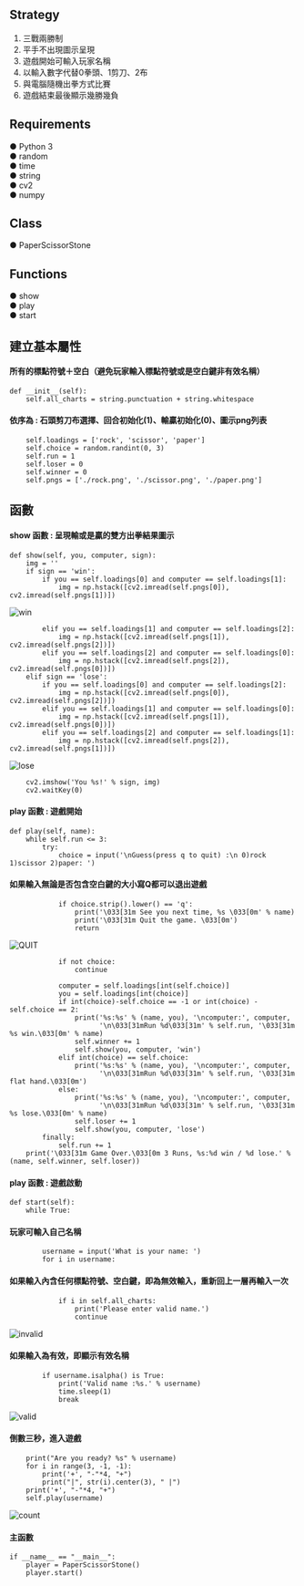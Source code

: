 ## Strategy
1. 三戰兩勝制
2. 平手不出現圖示呈現
3. 遊戲開始可輸入玩家名稱
4. 以輸入數字代替0拳頭、1剪刀、2布
5. 與電腦隨機出拳方式比賽
6. 遊戲結束最後顯示幾勝幾負


## Requirements
● Python 3    
● random  
● time  
● string  
● cv2  
● numpy


## Class
● PaperScissorStone  


## Functions
● show  
● play  
● start 


## 建立基本屬性
#### 所有的標點符號＋空白（避免玩家輸入標點符號或是空白鍵非有效名稱）
    def __init__(self):
        self.all_charts = string.punctuation + string.whitespace
        
        
#### 依序為 : 石頭剪刀布選擇、回合初始化(1)、輸贏初始化(0)、圖示png列表
        self.loadings = ['rock', 'scissor', 'paper']
        self.choice = random.randint(0, 3)
        self.run = 1
        self.loser = 0
        self.winner = 0
        self.pngs = ['./rock.png', './scissor.png', './paper.png']


## 函數 
#### show 函數 : 呈現輸或是贏的雙方出拳結果圖示
    def show(self, you, computer, sign):
        img = ''
        if sign == 'win':
            if you == self.loadings[0] and computer == self.loadings[1]:
                img = np.hstack([cv2.imread(self.pngs[0]), cv2.imread(self.pngs[1])])
![win](https://user-images.githubusercontent.com/70878758/129601054-227b6c92-a772-47fb-85f3-a3b02479e4f7.png)

            elif you == self.loadings[1] and computer == self.loadings[2]:
                img = np.hstack([cv2.imread(self.pngs[1]), cv2.imread(self.pngs[2])])
            elif you == self.loadings[2] and computer == self.loadings[0]:
                img = np.hstack([cv2.imread(self.pngs[2]), cv2.imread(self.pngs[0])])
        elif sign == 'lose':
            if you == self.loadings[0] and computer == self.loadings[2]:
                img = np.hstack([cv2.imread(self.pngs[0]), cv2.imread(self.pngs[2])])
            elif you == self.loadings[1] and computer == self.loadings[0]:
                img = np.hstack([cv2.imread(self.pngs[1]), cv2.imread(self.pngs[0])])
            elif you == self.loadings[2] and computer == self.loadings[1]:
                img = np.hstack([cv2.imread(self.pngs[2]), cv2.imread(self.pngs[1])])
![lose](https://user-images.githubusercontent.com/70878758/129601287-869d2ed2-7779-4a0a-95a0-a33cb4945280.png)

        cv2.imshow('You %s!' % sign, img)
        cv2.waitKey(0)
        
        
#### play 函數 : 遊戲開始
    def play(self, name):
        while self.run <= 3:
            try:
                choice = input('\nGuess(press q to quit) :\n 0)rock 1)scissor 2)paper: ')
                
                
#### 如果輸入無論是否包含空白鍵的大小寫Q都可以退出遊戲
                if choice.strip().lower() == 'q':
                    print('\033[31m See you next time, %s \033[0m' % name)
                    print('\033[31m Quit the game. \033[0m')
                    return
   ![QUIT](https://user-images.githubusercontent.com/70878758/129601817-c58ce1da-58ad-4bd7-928d-5461117a8d19.png)

                   
                if not choice:
                    continue

                computer = self.loadings[int(self.choice)]
                you = self.loadings[int(choice)]
                if int(choice)-self.choice == -1 or int(choice) - self.choice == 2:
                    print('%s:%s' % (name, you), '\ncomputer:', computer,
                          '\n\033[31mRun %d\033[31m' % self.run, '\033[31m %s win.\033[0m' % name)
                    self.winner += 1
                    self.show(you, computer, 'win')
                elif int(choice) == self.choice:
                    print('%s:%s' % (name, you), '\ncomputer:', computer,
                          '\n\033[31mRun %d\033[31m' % self.run, '\033[31m flat hand.\033[0m')
                else:
                    print('%s:%s' % (name, you), '\ncomputer:', computer,
                          '\n\033[31mRun %d\033[31m' % self.run, '\033[31m %s lose.\033[0m' % name)
                    self.loser += 1
                    self.show(you, computer, 'lose')
            finally:
                self.run += 1
        print('\033[31m Game Over.\033[0m 3 Runs, %s:%d win / %d lose.' % (name, self.winner, self.loser))


#### play 函數 : 遊戲啟動
    def start(self):
        while True:
#### 玩家可輸入自己名稱
            username = input('What is your name: ')
            for i in username:
#### 如果輸入內含任何標點符號、空白鍵，即為無效輸入，重新回上一層再輸入一次
                if i in self.all_charts:
                    print('Please enter valid name.')
                    continue
![invalid](https://user-images.githubusercontent.com/70878758/129600760-7242790b-0b91-4ca2-8c11-e7a8453c931d.png)

#### 如果輸入為有效，即顯示有效名稱
            if username.isalpha() is True:
                print('Valid name :%s.' % username)
                time.sleep(1)
                break
![valid](https://user-images.githubusercontent.com/70878758/129600374-1ec89df8-9450-452d-9f5b-91b39799d68c.png)

#### 倒數三秒，進入遊戲
        print("Are you ready? %s" % username)
        for i in range(3, -1, -1):
            print('+', "-"*4, "+")
            print("|", str(i).center(3), " |")
        print('+', "-"*4, "+")
        self.play(username)
![count](https://user-images.githubusercontent.com/70878758/129600275-c7388bf5-d59d-4c87-bbc0-487903ae696f.png)


####  主函數
    if __name__ == "__main__":
        player = PaperScissorStone()
        player.start()


